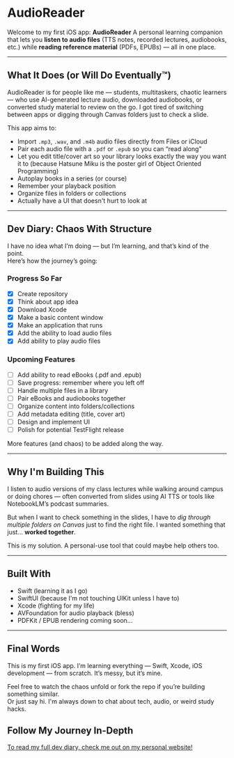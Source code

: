# AudioReader

Welcome to my first iOS app: **AudioReader** 
A personal learning companion that lets you **listen to audio files** (TTS notes, recorded lectures, audiobooks, etc.) while **reading reference material** (PDFs, EPUBs) — all in one place.

---

## What It Does (or Will Do Eventually™)

AudioReader is for people like me — students, multitaskers, chaotic learners — who use AI-generated lecture audio, downloaded audiobooks, or converted study material to review on the go. I got tired of switching between apps or digging through Canvas folders just to check a slide.

This app aims to:
- Import `.mp3`, `.wav`, and `.m4b` audio files directly from Files or iCloud
- Pair each audio file with a `.pdf` or `.epub` so you can “read along”
- Let you edit title/cover art so your library looks exactly the way you want it to (because Hatsune Miku is the poster girl of Object Oriented Programming)
- Autoplay books in a series (or course)
- Remember your playback position
- Organize files in folders or collections
- Actually have a UI that doesn't hurt to look at

---

## Dev Diary: Chaos With Structure

I have no idea what I’m doing — but I’m learning, and that’s kind of the point.  
Here’s how the journey’s going:

### Progress So Far
- [x] Create repository
- [x] Think about app idea
- [x] Download Xcode
- [x] Make a basic content window
- [x] Make an application that runs
- [x] Add the ability to load audio files
- [x] Add ability to play audio files

### Upcoming Features
- [ ] Add ability to read eBooks (.pdf and .epub)
- [ ] Save progress: remember where you left off
- [ ] Handle multiple files in a library
- [ ] Pair eBooks and audiobooks together
- [ ] Organize content into folders/collections
- [ ] Add metadata editing (title, cover art)
- [ ] Design and implement UI
- [ ] Polish for potential TestFlight release

More features (and chaos) to be added along the way.

---

## Why I'm Building This

I listen to audio versions of my class lectures while walking around campus or doing chores — often converted from slides using AI TTS or tools like NotebookLM’s podcast summaries.

But when I want to check something in the slides, I have to *dig through multiple folders on Canvas* just to find the right file. I wanted something that just… **worked together**.

This is my solution. A personal-use tool that could maybe help others too.

---

## Built With
- Swift (learning it as I go)
- SwiftUI (because I'm not touching UIKit unless I have to)
- Xcode (fighting for my life)
- AVFoundation for audio playback (bless)
- PDFKit / EPUB rendering coming soon...

---

## Final Words

This is my first iOS app. I’m learning everything — Swift, Xcode, iOS development — from scratch. It’s messy, but it’s mine.  

Feel free to watch the chaos unfold or fork the repo if you’re building something similar.  
Or just say hi. I'm always down to chat about tech, audio, or weird study hacks.

## Follow My Journey In-Depth
[To read my full dev diary, check me out on my personal website!](https://alexanderlin.com)
